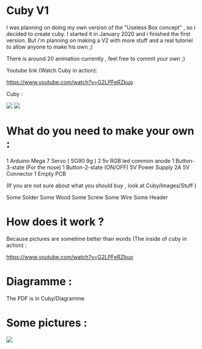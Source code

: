 # Cuby V1 
 
 I was planning on doing my own version of the "Useless Box concept" , so i decided to create cuby. I started it in January 2020 and i finished the first version. But i'm planning on making a V2 with more stuff and a real tutoriel to allow anyone to make his own ;)
 
 There is around 20 animation currently , feel free to commit your own ;)
 
 Youtube link (Watch Cuby in action):
 
 https://www.youtube.com/watch?v=G2LPFeRZkuo
     
 Cuby : 
 
 ![](../master/Images/IMG_1.jpg)
 ![](../master/Images/IMG_2.jpg)
 
# What do you need to make your own :
 
 1 Arduino Mega
 7 Servo ( SG90 9g )
 2 5v RGB led common anode
 1 Button-3-state (For the nose)
 1 Button-2-state (ON/OFF)
 5V Power Supply 2A
 5V Connector
 1 Empty PCB 
 
 (If you are not sure about what you should buy , look at Cuby/Images/Stuff )
 
 Some Solder
 Some Wood
 Some Screw
 Some Wire
 Some Header
 
 
# How does it work ? 

 Because pictures are sometime better than words (The inside of cuby in action) : 
 
 https://www.youtube.com/watch?v=G2LPFeRZkuo
          
# Diagramme : 
 The PDF is in Cuby/Diagramme


# Some pictures :

![](../master/Images/IMG_1.jpg)


